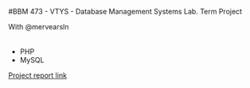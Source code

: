 #BBM 473 - VTYS - Database Management Systems Lab. Term Project

With @mervearsln



###### 
- PHP
- MySQL


<a href="https://github.com/kmluns/SchoolProjects/blob/master/BBM473-VTYS/report/report.pdf">Project report link</a>
